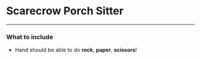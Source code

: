 # Scarecrow Porch Sitter
---
### What to include
- Hand should be able to do **rock**, **paper**, **scissors**!